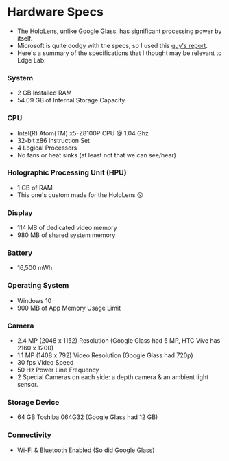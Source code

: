 # Hardware Specs
* The HoloLens, unlike Google Glass, has significant processing power by itself.
* Microsoft is quite dodgy with the specs, so I used this [guy's report](https://buildhololens.com/2016/05/04/detailed-hololens-hardware-specs/).
* Here's a summary of the specifications that I thought may be relevant to Edge Lab:

### System
* 2 GB Installed RAM
* 54.09 GB of Internal Storage Capacity
### CPU
* Intel(R) Atom(TM) x5-Z8100P CPU @ 1.04 Ghz
* 32-bit x86 Instruction Set
* 4 Logical Processors
* No fans or heat sinks (at least not that we can see/hear)
### Holographic Processing Unit (HPU)
* 1 GB of RAM
* This one's custom made for the HoloLens :open_mouth:
### Display
* 114 MB of dedicated video memory
* 980 MB of shared system memory
### Battery
* 16,500 mWh
### Operating System
* Windows 10
* 900 MB of App Memory Usage Limit
### Camera
* 2.4 MP (2048 x 1152) Resolution (Google Glass had 5 MP, HTC Vive has 2160 x 1200)
* 1.1 MP (1408 x  792) Video Resolution (Google Glass had 720p)
* 30 fps Video Speed
* 50 Hz Power Line Frequency
* 2 Special Cameras on each side: a depth camera & an ambient light sensor. 
### Storage Device
* 64 GB Toshiba 064G32 (Google Glass had 12 GB)
### Connectivity
* Wi-Fi & Bluetooth Enabled (So did Google Glass)
